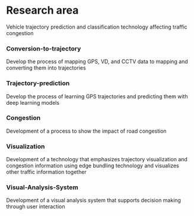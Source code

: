 # Research area
Vehicle trajectory prediction and classification technology affecting traffic congestion

### Conversion-to-trajectory
Develop the process of mapping GPS, VD, and CCTV data to mapping and converting them into trajectories

### Trajectory-prediction
Develop the process of learning GPS trajectories and predicting them with deep learning models

### Congestion
Development of a process to show the impact of road congestion

### Visualization
Development of a technology that emphasizes trajectory visualization and congestion information using edge bundling technology and visualizes other traffic information together

### Visual-Analysis-System
Development of a visual analysis system that supports decision making through user interaction
